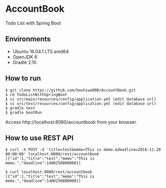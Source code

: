 # AccountBook
Todo List with Spring Boot

## Environments

- Ubuntu 16.04.1 LTS amd64
- OpenJDK 8
- Gradle 2.10


## How to run

```
$ git clone https://github.com/hashiwa000/AccountBook.git
$ cd TodoListWithSpringBoot
$ vi src/main/resources/config/application.yml (edit database url)
$ vi src/test/resources/config/application.yml (edit database url)
$ gradle test
$ gradle bootRun
```

Access http://localhost:8080/accountbook from your browser.

## How to use REST API

```
$ curl -X POST -d 'title=test&memo=This is memo.&deadline=2016-11-28 00:00:00' localhost:8080/rest/accountbook
[{"id":1,"title":"test","memo":"This is memo.","deadline":1480258800000}]

$ curl localhost:8080/rest/accountbook
[{"id":1,"title":"test","memo":"This is memo.","deadline":1480258800000}]
```

